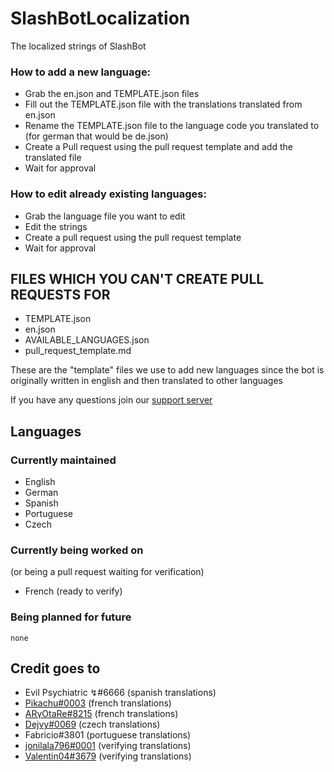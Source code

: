# SlashBotLocalization
The localized strings of SlashBot

### How to add a new language:
- Grab the en.json and TEMPLATE.json files
- Fill out the TEMPLATE.json file with the translations translated from en.json
- Rename the TEMPLATE.json file to the language code you translated to
(for german that would be de.json)
- Create a Pull request using the pull request template and add the translated file
- Wait for approval

### How to edit already existing languages:
- Grab the language file you want to edit
- Edit the strings
- Create a pull request using the pull request template
- Wait for approval

## FILES WHICH YOU CAN'T CREATE PULL REQUESTS FOR
- TEMPLATE.json
- en.json
- AVAILABLE_LANGUAGES.json
- pull_request_template.md

These are the "template" files we use to add new languages since the bot is originally written in english and then translated to other languages

If you have any questions join our [support server](https://discord.gg/rs83TFf)

## Languages

### Currently maintained

- English
- German
- Spanish
- Portuguese
- Czech

### Currently being worked on
(or being a pull request waiting for verification)

- French (ready to verify)

### Being planned for future

`none`

## Credit goes to

- Evil Psychiatric ↯#6666 (spanish translations)
- [Pikachu#0003](https://github.com/PikaFederation) (french translations)
- [ARγOtaRe#8215](https://github.com/ARyOtaRe) (french translations)
- [Dejvy#0069](https://github.com/Dejvy) (czech translations)
- Fabricio#3801 (portuguese translations)
- [jonilala796#0001](https://github.com/jonilala796) (verifying translations)
- [Valentin04#3679](https://github.com/Valetin04) (verifying translations)
